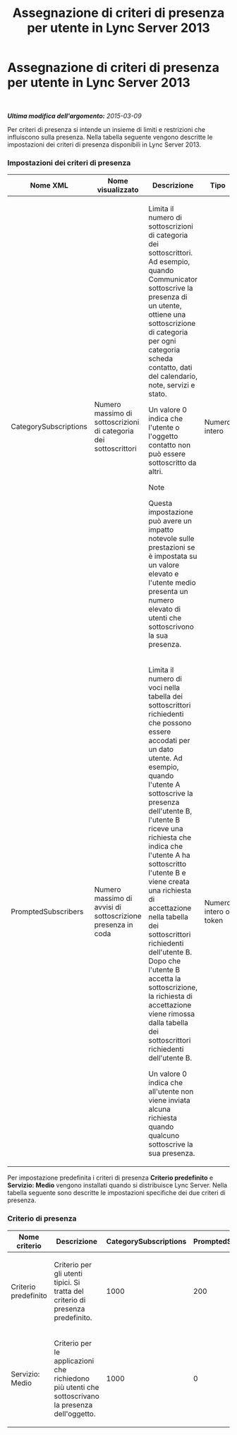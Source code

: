 ﻿---
title: Assegnazione di criteri di presenza per utente in Lync Server 2013
TOCTitle: Assegnazione di criteri di presenza per utente in Lync Server 2013
ms:assetid: fd1097b7-248d-4b78-8c43-456b03257c18
ms:mtpsurl: https://technet.microsoft.com/it-it/library/Gg182614(v=OCS.15)
ms:contentKeyID: 49302575
ms.date: 08/24/2015
mtps_version: v=OCS.15
ms.translationtype: HT
---

# Assegnazione di criteri di presenza per utente in Lync Server 2013

 

_**Ultima modifica dell'argomento:** 2015-03-09_

Per criteri di presenza si intende un insieme di limiti e restrizioni che influiscono sulla presenza. Nella tabella seguente vengono descritte le impostazioni dei criteri di presenza disponibili in Lync Server 2013.

### Impostazioni dei criteri di presenza

<table>
<colgroup>
<col style="width: 20%" />
<col style="width: 20%" />
<col style="width: 20%" />
<col style="width: 20%" />
<col style="width: 20%" />
</colgroup>
<thead>
<tr class="header">
<th>Nome XML</th>
<th>Nome visualizzato</th>
<th>Descrizione</th>
<th>Tipo</th>
<th>Valore</th>
</tr>
</thead>
<tbody>
<tr class="odd">
<td><p>CategorySubscriptions</p></td>
<td><p>Numero massimo di sottoscrizioni di categoria dei sottoscrittori</p></td>
<td><p>Limita il numero di sottoscrizioni di categoria dei sottoscrittori. Ad esempio, quando Communicator sottoscrive la presenza di un utente, ottiene una sottoscrizione di categoria per ogni categoria scheda contatto, dati del calendario, note, servizi e stato.</p>
<p>Un valore 0 indica che l'utente o l'oggetto contatto non può essere sottoscritto da altri.</p>

> [!NOTE]
> Questa impostazione può avere un impatto notevole sulle prestazioni se è impostata su un valore elevato e l'utente medio presenta un numero elevato di utenti che sottoscrivono la sua presenza.


</td>
<td><p>Numero intero</p></td>
<td><p>0-3000</p></td>
</tr>
<tr class="even">
<td><p>PromptedSubscribers</p></td>
<td><p>Numero massimo di avvisi di sottoscrizione presenza in coda</p></td>
<td><p>Limita il numero di voci nella tabella dei sottoscrittori richiedenti che possono essere accodati per un dato utente. Ad esempio, quando l'utente A sottoscrive la presenza dell'utente B, l'utente B riceve una richiesta che indica che l'utente A ha sottoscritto l'utente B e viene creata una richiesta di accettazione nella tabella dei sottoscrittori richiedenti dell'utente B. Dopo che l'utente B accetta la sottoscrizione, la richiesta di accettazione viene rimossa dalla tabella dei sottoscrittori richiedenti dell'utente B.</p>
<p>Un valore 0 indica che all'utente non viene inviata alcuna richiesta quando qualcuno sottoscrive la sua presenza.</p></td>
<td><p>Numero intero o token</p></td>
<td><p>0-500</p></td>
</tr>
</tbody>
</table>


Per impostazione predefinita i criteri di presenza **Criterio predefinito** e **Servizio: Medio** vengono installati quando si distribuisce Lync Server. Nella tabella seguente sono descritte le impostazioni specifiche dei due criteri di presenza.

### Criterio di presenza

<table>
<colgroup>
<col style="width: 25%" />
<col style="width: 25%" />
<col style="width: 25%" />
<col style="width: 25%" />
</colgroup>
<thead>
<tr class="header">
<th>Nome criterio</th>
<th>Descrizione</th>
<th>CategorySubscriptions</th>
<th>PromptedSubscribers</th>
</tr>
</thead>
<tbody>
<tr class="odd">
<td><p>Criterio predefinito</p></td>
<td><p>Criterio per gli utenti tipici. Si tratta del criterio di presenza predefinito.</p></td>
<td><p>1000</p></td>
<td><p>200</p></td>
</tr>
<tr class="even">
<td><p>Servizio: Medio</p></td>
<td><p>Criterio per le applicazioni che richiedono più utenti che sottoscrivano la presenza dell'oggetto.</p></td>
<td><p>1000</p></td>
<td><p>0</p></td>
</tr>
</tbody>
</table>

